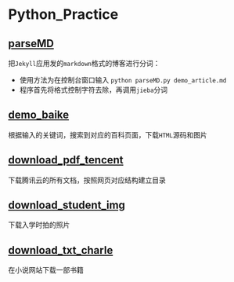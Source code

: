 # Python_Practice
## [parseMD](https://github.com/zfb132/Python_Practice/blob/master/parseMD/parseMD.py "点击查看代码")
把`Jekyll`应用发的`markdown`格式的博客进行分词：
* 使用方法为在控制台窗口输入 `python parseMD.py demo_article.md`
* 程序首先将格式控制字符去除，再调用`jieba`分词
## [demo_baike](https://github.com/zfb132/Python_Practice/blob/master/demo_baike.py "点击查看代码")
根据输入的关键词，搜索到对应的百科页面，下载`HTML`源码和图片
## [download_pdf_tencent](https://github.com/zfb132/Python_Practice/blob/master/download_pdf_tencent.py "点击查看代码")
下载腾讯云的所有文档，按照网页对应结构建立目录
## [download_student_img](https://github.com/zfb132/Python_Practice/blob/master/download_student_img.py "点击查看代码")
下载入学时拍的照片
## [download_txt_charle](https://github.com/zfb132/Python_Practice/blob/master/download_txt_charle.py "点击查看代码")
在小说网站下载一部书籍
